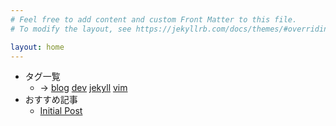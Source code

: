 ```yaml
---
# Feel free to add content and custom Front Matter to this file.
# To modify the layout, see https://jekyllrb.com/docs/themes/#overriding-theme-defaults

layout: home
---
```


- タグ一覧
    - ->
[blog](./blog.md)
[dev](./dev.md)
[jekyll](./jekyll.md)
[vim](./vim.md)
- おすすめ記事
    - [Initial Post](https://i9wa4.github.io/blog/2024/01/01/init.html)
